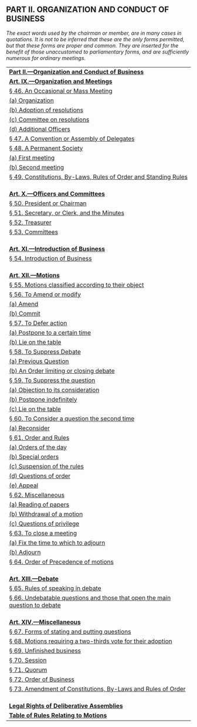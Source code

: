 ## <span id="part02"></span>PART II. ORGANIZATION AND CONDUCT OF BUSINESS

_The exact words used by the chairman or member, are in many cases in
quotations. It is not to be inferred that these are the only forms
permitted, but that these forms are proper and common. They are inserted
for the benefit of those unaccustomed to parliamentary forms, and are
sufficiently numerous for ordinary meetings._

<table data-summary="" style="">
<colgroup>
<col style="width: 100%" />
</colgroup>
<tbody>
<tr class="even">
<td><a href="#part02"><strong>Part II.—Organization and Conduct of
Business</strong></a></td>
</tr>
<tr class="odd">
<td><a href="/part_2_article_9.html#art09"><strong>Art. IX.—Organization and
Meetings</strong></a></td>
</tr>
<tr class="even">
<td><a href="/part_2_article_9.html#sec46">§ 46. An Occasional or Mass Meeting</a></td>
</tr>
<tr class="odd">
<td><a href="/part_2_article_9.html#sec46a">(a) Organization</a></td>
</tr>
<tr class="even">
<td><a href="/part_2_article_9.html#sec46b">(b) Adoption of resolutions</a></td>
</tr>
<tr class="odd">
<td><a href="/part_2_article_9.html#sec46c">(c) Committee on resolutions</a></td>
</tr>
<tr class="even">
<td><a href="/part_2_article_9.html#sec46d">(d) Additional Officers</a></td>
</tr>
<tr class="odd">
<td><a href="/part_2_article_9.html#sec47">§ 47. A Convention or Assembly of
Delegates</a></td>
</tr>
<tr class="even">
<td><a href="/part_2_article_9.html#sec48">§ 48. A Permanent Society</a></td>
</tr>
<tr class="odd">
<td><a href="/part_2_article_9.html#sec48a">(a) First meeting</a></td>
</tr>
<tr class="even">
<td><a href="/part_2_article_9.html#sec48b">(b) Second meeting</a></td>
</tr>
<tr class="odd">
<td><a href="/part_2_article_9.html#sec49">§ 49. Constitutions, By-Laws, Rules of Order and
Standing Rules</a><br />
<br />
</td>
</tr>
<tr class="even">
<td><a href="/part_2_article_10.html#art10"><strong>Art. X.—Officers and
Committees</strong></a></td>
</tr>
<tr class="odd">
<td><a href="/part_2_article_10.html#sec50">§ 50. President or Chairman</a></td>
</tr>
<tr class="even">
<td><a href="/part_2_article_10.html#sec51">§ 51. Secretary, or Clerk, and the Minutes</a></td>
</tr>
<tr class="odd">
<td><a href="/part_2_article_10.html#sec52">§ 52. Treasurer</a></td>
</tr>
<tr class="even">
<td><a href="/part_2_article_10.html#sec53">§ 53. Committees</a><br />
<br />
</td>
</tr>
<tr class="odd">
<td><a href="/part_2_article_11.html#art11"><strong>Art. XI.—Introduction of
Business</strong></a></td>
</tr>
<tr class="even">
<td><a href="/part_2_article_11.html#sec54">§ 54. Introduction of Business</a><br />
<br />
</td>
</tr>
<tr class="odd">
<td><a href="/part_2_article_12.html#art12"><strong>Art. XII.—Motions</strong></a></td>
</tr>
<tr class="even">
<td><a href="/part_2_article_12.html#sec55">§ 55. Motions classified according to their
object</a></td>
</tr>
<tr class="odd">
<td><a href="/part_2_article_12.html#sec56">§ 56. To Amend or modify</a></td>
</tr>
<tr class="even">
<td><a href="/part_2_article_12.html#sec56a">(a) Amend</a></td>
</tr>
<tr class="odd">
<td><a href="/part_2_article_12.html#sec56b">(b) Commit</a></td>
</tr>
<tr class="even">
<td><a href="/part_2_article_12.html#sec57">§ 57. To Defer action</a></td>
</tr>
<tr class="odd">
<td><a href="/part_2_article_12.html#sec57a">(a) Postpone to a certain time</a></td>
</tr>
<tr class="even">
<td><a href="/part_2_article_12.html#sec57b">(b) Lie on the table</a></td>
</tr>
<tr class="odd">
<td><a href="/part_2_article_12.html#sec58">§ 58. To Suppress Debate</a></td>
</tr>
<tr class="even">
<td><a href="/part_2_article_12.html#sec58a">(a) Previous Question</a></td>
</tr>
<tr class="odd">
<td><a href="/part_2_article_12.html#sec58b">(b) An Order limiting or closing debate</a></td>
</tr>
<tr class="even">
<td><a href="/part_2_article_12.html#sec59">§ 59. To Suppress the question</a></td>
</tr>
<tr class="odd">
<td><a href="/part_2_article_12.html#sec59a">(a) Objection to its consideration</a></td>
</tr>
<tr class="even">
<td><a href="/part_2_article_12.html#sec59b">(b) Postpone indefinitely</a></td>
</tr>
<tr class="odd">
<td><a href="/part_2_article_12.html#sec59c">(c) Lie on the table</a></td>
</tr>
<tr class="even">
<td><a href="/part_2_article_12.html#sec60">§ 60. To Consider a question the second
time</a></td>
</tr>
<tr class="odd">
<td><a href="/part_2_article_12.html#sec60a">(a) Reconsider</a></td>
</tr>
<tr class="even">
<td><a href="/part_2_article_12.html#sec61">§ 61. Order and Rules</a></td>
</tr>
<tr class="odd">
<td><a href="/part_2_article_12.html#sec61a">(a) Orders of the day</a></td>
</tr>
<tr class="even">
<td><a href="/part_2_article_12.html#sec61b">(b) Special orders</a></td>
</tr>
<tr class="odd">
<td><a href="/part_2_article_12.html#sec61c">(c) Suspension of the rules</a></td>
</tr>
<tr class="even">
<td><a href="/part_2_article_12.html#sec61d">(d) Questions of order</a></td>
</tr>
<tr class="odd">
<td><a href="/part_2_article_12.html#sec61e">(e) Appeal</a></td>
</tr>
<tr class="even">
<td><a href="/part_2_article_12.html#sec62">§ 62. Miscellaneous</a></td>
</tr>
<tr class="odd">
<td><a href="/part_2_article_12.html#sec62a">(a) Reading of papers</a></td>
</tr>
<tr class="even">
<td><a href="/part_2_article_12.html#sec62b">(b) Withdrawal of a motion</a></td>
</tr>
<tr class="odd">
<td><a href="/part_2_article_12.html#sec62c">(c) Questions of privilege</a></td>
</tr>
<tr class="even">
<td><a href="/part_2_article_12.html#sec63">§ 63. To close a meeting</a></td>
</tr>
<tr class="odd">
<td><a href="/part_2_article_12.html#sec63a">(a) Fix the time to which to adjourn</a></td>
</tr>
<tr class="even">
<td><a href="/part_2_article_12.html#sec63b">(b) Adjourn</a></td>
</tr>
<tr class="odd">
<td><a href="/part_2_article_12.html#sec64">§ 64. Order of Precedence of motions</a><br />
<br />
</td>
</tr>
<tr class="even">
<td><a href="/part_2_article_13.html#art13"><strong>Art. XIII.—Debate</strong></a></td>
</tr>
<tr class="odd">
<td><a href="/part_2_article_13.html#sec65">§ 65. Rules of speaking in debate</a></td>
</tr>
<tr class="even">
<td><a href="/part_2_article_13.html#sec66">§ 66. Undebatable questions and those that open the
main question to debate</a><br />
<br />
</td>
</tr>
<tr class="odd">
<td><a href="/part_2_article_14.html#art14"><strong>Art. XIV.—Miscellaneous</strong></a></td>
</tr>
<tr class="even">
<td><a href="/part_2_article_14.html#sec67">§ 67. Forms of stating and putting
questions</a></td>
</tr>
<tr class="odd">
<td><a href="/part_2_article_14.html#sec68">§ 68. Motions requiring a two-thirds vote for their
adoption</a></td>
</tr>
<tr class="even">
<td><a href="/part_2_article_14.html#sec69">§ 69. Unfinished business</a></td>
</tr>
<tr class="odd">
<td><a href="/part_2_article_14.html#sec70">§ 70. Session</a></td>
</tr>
<tr class="even">
<td><a href="/part_2_article_14.html#sec71">§ 71. Quorum</a></td>
</tr>
<tr class="odd">
<td><a href="/part_2_article_14.html#sec72">§ 72. Order of Business</a></td>
</tr>
<tr class="even">
<td><a href="/part_2_article_14.html#sec73">§ 73. Amendment of Constitutions, By-Laws and Rules
of Order</a><br />
<br />
</td>
</tr>
<tr class="odd">
<td><a href="/part_2_article_14.html#sec74"><strong>Legal Rights of Deliberative
Assemblies</strong></a></td>
</tr>
<tr class="even">
<td><a href="/part_2_article_14.html#sec75"><strong>Table of Rules Relating to
Motions</strong></a></td>
</tr>
</tbody>
</table>
